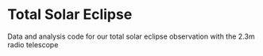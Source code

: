 # Total Solar Eclipse

Data and analysis code for our total solar eclipse observation with the 2.3m radio telescope
